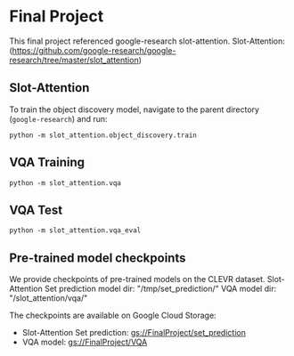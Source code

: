 # Final Project

This final project referenced google-research slot-attention.
Slot-Attention: (https://github.com/google-research/google-research/tree/master/slot_attention)

## Slot-Attention

To train the object discovery model, navigate to the parent directory
(`google-research`) and run:

```
python -m slot_attention.object_discovery.train
```

## VQA Training

```
python -m slot_attention.vqa
```

## VQA Test

```
python -m slot_attention.vqa_eval
```

## Pre-trained model checkpoints

We provide checkpoints of pre-trained models on the CLEVR dataset.
Slot-Attention Set prediction model dir: "/tmp/set_prediction/"
VQA model dir: "/slot_attention/vqa/"

The checkpoints are available on Google Cloud Storage:
* Slot-Attention Set prediction: [gs://FinalProject/set_prediction](https://drive.google.com/drive/folders/1xyrDDiiNmBDjOhgbvYFyVvRewzBbcRCK?usp=sharing)
* VQA model: [gs://FinalProject/VQA](https://drive.google.com/drive/folders/1lHClh1SEhzrCCorEDvvnzXKUuLKhdEdw?usp=sharing)
